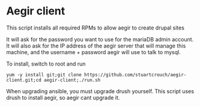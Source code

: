 # Aegir client

This script installs all required RPMs to allow aegir to create drupal sites

It will ask for the password you want to use for the mariaDB admin account.
It will also ask for the IP address of the aegir server that will manage this machine, and the username + password aegir will use to talk to mysql.

To install, switch to root and run
```
yum -y install git;git clone https://github.com/stuartcrouch/aegir-client.git;cd aegir-client;./run.sh
```

When upgrading ansible, you must upgrade drush yourself. This script uses drush to install aegir, so aegir cant upgrade it.